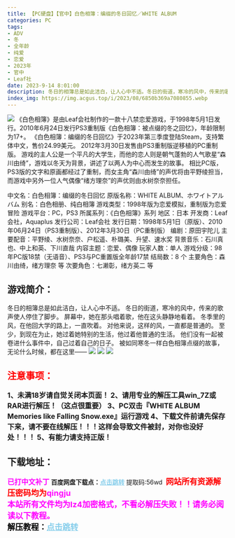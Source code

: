 ```yaml
---
title: 【PC硬盘】【官中】白色相簿：编缀的冬日回忆／WHITE ALBUM
categories: PC
tags:
- ADV
- 冬
- 全年龄
- 纯爱
- 恋爱
- 2023年
- 官中
- Leaf社
date: 2023-9-14 8:01:00
description: 冬日的相簿总是如此洁白，让人心中不适。冬日的街道，寒冷的风中，传来的歌声使人停住了脚步。屏幕中，她在那头唱着歌，他在这头静静地看着。冬季里的风，在他回大学的路上，一直吹着。对他来说，这样的风，一直都是普通的。至少，到现在为止，她过着她特别的生活，他过着他普通的生活。他们没有一起被卷进什么事件中，自己过着自己的日子。被如同寒冬一样白色相簿点缀的故事，无论什么时候，都在这里——
index_img: https://img.acgus.top/i/2023/08/6850b369a7080855.webp
---
```

![](https://img.acgus.top/i/2023/08/6850b369a7080855.webp)
《白色相簿》是由Leaf会社制作的一款十八禁恋爱游戏，于1998年5月1日发行。2010年6月24日发行PS3重制版《白色相簿：被点缀的冬之回忆》，年龄限制为17+。
《白色相簿：编缀的冬日回忆》于2023年第三季度登陆Steam，支持繁体中文，售价24.99美元。
2012年3月30日发售由PS3重制版逆移植的PC重制版。
游戏的主人公是一个平凡的大学生，而他的恋人则是朝气蓬勃的人气歌星“森川由绮”，游戏以冬天为背景，讲述了以两人为中心而发生的故事。
相比PC版，PS3版的文字和原画都经过了重制，而女主角“森川由绮”的声优将由平野绫担当，而游戏中另外一位人气偶像“绪方理奈”的声优则由水树奈奈担任。

中文名：白色相簿：编缀的冬日回忆
原版名称：WHITE ALBUM、ホワイトアルバム
别名：白色相册、纯白相簿
游戏类型：1998年版为恋爱模拟，重制版为恋爱冒险
游戏平台：PC，PS3
所属系列：《白色相簿》系列
地区：日本
开发商：Leaf会社，Aquaplus
发行公司：Leaf会社
发行日期：1998年5月1日（原版）、2010年06月24日（PS3重制版）、2012年3月30日（PC重制版）
编剧：原田宇陀儿
主要配音：平野绫、水树奈奈、户松遥、朴璐美、升望、速水奖
背景音乐：石川真也、中上和英、下川直哉
内容主题：恋爱、偶像
玩家人数：单人
游戏分级：98年PC版18禁（无语音）、PS3与PC重置版全年龄17禁
结局数：8 个
主要角色：森川由绮，绪方理奈 等
次要角色：七濑彰，绪方英二 等

## 游戏简介：
冬日的相簿总是如此洁白，让人心中不适。
冬日的街道，寒冷的风中，传来的歌声使人停住了脚步。
屏幕中，她在那头唱着歌，他在这头静静地看着。
冬季里的风，在他回大学的路上，一直吹着。
对他来说，这样的风，一直都是普通的。
至少，到现在为止，她过着她特别的生活，他过着他普通的生活。
他们没有一起被卷进什么事件中，自己过着自己的日子。
被如同寒冬一样白色相簿点缀的故事，无论什么时候，都在这里——
![](https://img.acgus.top/i/2023/08/600287217a080906.webp)
![](https://img.acgus.top/i/2023/08/600287217a080906.webp)
![](https://img.acgus.top/i/2023/08/b87c3e3e33080859.webp)




## <font color=#FF0000 >注意事项：</font>
<font size=3><b>1、未满18岁请自觉关闭本页面！
2、请用专业的解压工具win_7Z或RAR进行解压！（这点很重要）
3、PC双击『WHITE ALBUM Memories like Falling Snow.exe』运行游戏
4、下载文件前请先保存下来，请不要在线解压！！！这样会导致文件被封，对你也没好处！！！
5、有能力请支持正版！</b></font>

## 下载地址：
<font color=#FF00FF size=3><b>已打中文补丁</b></font>
<b>百度网盘下载点：</b><a href="https://pan.baidu.com/s/11opJgPJ4cvfl7Z2_aWuj7A?pwd=56wd" style="color: #87CEEB;"><b>点击跳转</b></a> 提取码:56wd
<a style="padding: 0" href="https://post.qingju.org/AD/"><img style="max-width:100%" src="https://img.acgus.top/i/2024/07/478f689b8021d8d499ab43d21acf137a.gif" alt=""></a>
<b><font color=#FF0000 size=4>网站所有资源解压密码均为</b></font><b><font color=#FF00FF size=4>qingju</font><font color=#FF0000 ></font></b><br><b><font color=#FF00FF size=4>本站所有文件均为lz4加密格式，不看必解压失败！！请务必阅读以下教程。</b></font><br><b><font color=#000 size=4>解压教程：</b><a href="https://post.qingju.org/tutorial/000/" style="color: #87CEEB;"><b>点击跳转</b></a>
